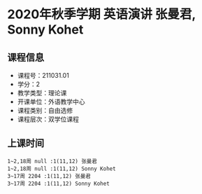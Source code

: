 # 2020年秋季学期 英语演讲 张曼君, Sonny Kohet






## 课程信息

- 课程号：211031.01
- 学分：2
- 教学类型：理论课
- 开课单位：外语教学中心
- 课程类别：自由选修
- 课程层次：双学位课程

## 上课时间

```
1~2,18周 null :1(11,12) 张曼君
1~2,18周 null :1(11,12) Sonny Kohet
3~17周 2204 :1(11,12) 张曼君
3~17周 2204 :1(11,12) Sonny Kohet
```

